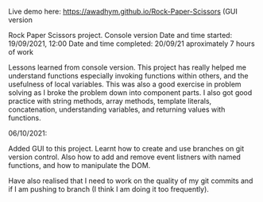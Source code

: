 Live demo here:
https://awadhym.github.io/Rock-Paper-Scissors (GUI version

Rock Paper Scissors project.
Console version
Date and time started: 19/09/2021, 12:00 
Date and time completed: 20/09/21 aproximately 7 hours of work 

Lessons learned from console version. This project has really helped me understand functions especially invoking functions within others, and the usefulness of local variables. This was also a good exercise in problem solving as I broke the problem down into component parts. I also got good practice with string methods, array methods, template literals, concatenation, understanding variables, and returning values with functions. 

06/10/2021:

Added GUI to this project. Learnt how to create and use branches on git version control. Also how to add and remove event listners with named functions, and how to manipulate the DOM. 

Have also realised that I need to work on the quality of my git commits and if I am pushing to branch (I think I am doing it too frequently).
